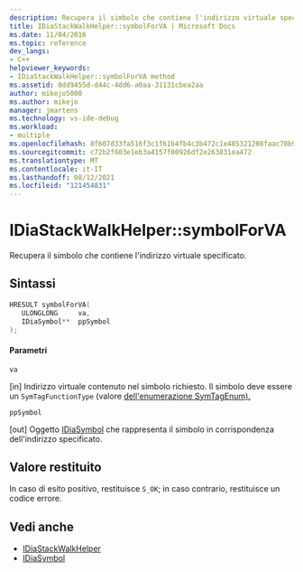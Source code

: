 ```yaml
---
description: Recupera il simbolo che contiene l'indirizzo virtuale specificato.
title: IDiaStackWalkHelper::symbolForVA | Microsoft Docs
ms.date: 11/04/2016
ms.topic: reference
dev_langs:
- C++
helpviewer_keywords:
- IDiaStackWalkHelper::symbolForVA method
ms.assetid: 8dd9455d-d44c-4dd6-a0aa-31131cbea2aa
author: mikejo5000
ms.author: mikejo
manager: jmartens
ms.technology: vs-ide-debug
ms.workload:
- multiple
ms.openlocfilehash: 8f607d33fa516f3c1f61b4fb4c3b472c1e485321208faac70b95aeb9ea26af7b
ms.sourcegitcommit: c72b2f603e1eb3a4157f00926df2e263831ea472
ms.translationtype: MT
ms.contentlocale: it-IT
ms.lasthandoff: 08/12/2021
ms.locfileid: "121454831"
---
```

# <a name="idiastackwalkhelpersymbolforva"></a>IDiaStackWalkHelper::symbolForVA
Recupera il simbolo che contiene l'indirizzo virtuale specificato.

## <a name="syntax"></a>Sintassi

```C++
HRESULT symbolForVA( 
   ULONGLONG     va,
   IDiaSymbol**  ppSymbol
);
```

#### <a name="parameters"></a>Parametri
 `va`

[in] Indirizzo virtuale contenuto nel simbolo richiesto. Il simbolo deve essere un `SymTagFunctionType` (valore [dell'enumerazione SymTagEnum).](../../debugger/debug-interface-access/symtagenum.md)

 `ppSymbol`

[out] Oggetto [IDiaSymbol](../../debugger/debug-interface-access/idiasymbol.md) che rappresenta il simbolo in corrispondenza dell'indirizzo specificato.

## <a name="return-value"></a>Valore restituito
 In caso di esito positivo, restituisce `S_OK`; in caso contrario, restituisce un codice errore.

## <a name="see-also"></a>Vedi anche
- [IDiaStackWalkHelper](../../debugger/debug-interface-access/idiastackwalkhelper.md)
- [IDiaSymbol](../../debugger/debug-interface-access/idiasymbol.md)
